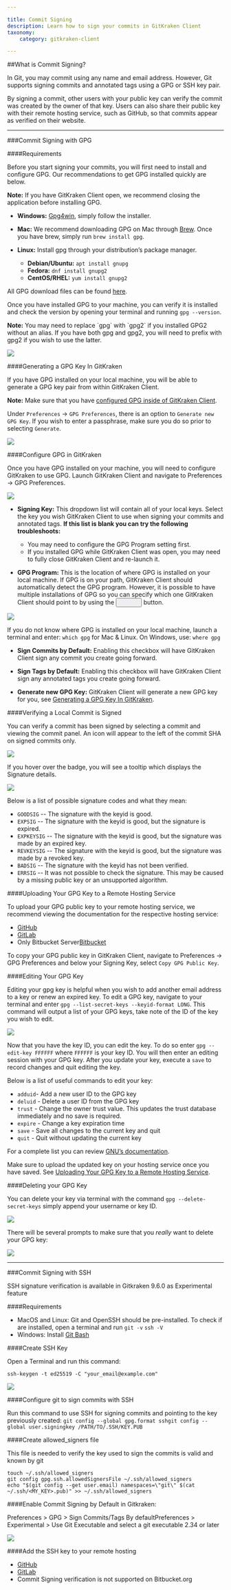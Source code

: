 ```yaml
---

title: Commit Signing
description: Learn how to sign your commits in GitKraken Client
taxonomy:
    category: gitkraken-client

---
```


##What is Commit Signing?

In Git, you may commit using any name and email address. However, Git supports signing commits and annotated tags using a GPG or SSH key pair.

By signing a commit, other users with your public key can verify the commit was created by the owner of that key. Users can also share their public key with their remote hosting service, such as GitHub, so that commits appear as verified on their website.

***

###Commit Signing with GPG

####Requirements

Before you start signing your commits, you will first need to install and configure GPG. Our recommendations to get GPG installed quickly are below.

<div class='callout callout--warning'>
    <p><strong>Note:</strong> If you have GitKraken Client open, we recommend closing the application before installing GPG. </p>
</div>


+ **Windows:** [Gpg4win](https://gpg4win.org/download.html), simply follow the installer.

+ **Mac:** We recommend downloading GPG on Mac through [Brew](https://brew.sh/). Once you have brew, simply run `brew install gpg`.

+ **Linux:**  Install gpg through your distribution’s package manager.

	+ **Debian/Ubuntu:** `apt install gnupg`
	+ **Fedora:** `dnf install gnupg2`
	+ **CentOS/RHEL:** `yum install gnupg2`


All GPG download files can be found [here](https://www.gnupg.org/download/index.html).

Once you have installed GPG to your machine, you can verify it is installed and check the version by opening your terminal and running `gpg --version`.

<div class='callout callout--success'>
    <p><strong>Note:</strong> You may need to replace `gpg` with `gpg2` if you installed GPG2 without an alias. If you have both gpg and gpg2, you will need to prefix with gpg2 if you wish to use the latter. </p>
</div>

<img src="/wp-content/uploads/gpg-verify.png" srcset="/wp-content/uploads/gpg-verify@2x.png 2x" class="img-bordered img-responsive center">

####Generating a GPG Key In GitKraken

If you have GPG installed on your local machine, you will be able to generate a GPG key pair from within GitKraken Client.
<div class='callout callout--success'>
    <p><strong>Note:</strong> Make sure that you have <a href="/gitkraken-client/commit-signing-with-gpg/#configure-gpg-in-gitkraken">configured GPG inside of GitKraken Client</a>.</p>
</div>

Under `Preferences` → `GPG Preferences`, there is an option to `Generate new GPG Key`. If you wish to enter a passphrase, make sure you do so prior to selecting `Generate`.

<img src="/wp-content/uploads/generate-new-gpg-key.png" srcset="/wp-content/uploads/generate-new-gpg-key@2x.png 2x" class="img-bordered img-responsive center">

####Configure GPG in GitKraken

Once you have GPG installed on your machine, you will need to configure GitKraken to use GPG. Launch GitKraken Client and navigate to Preferences → GPG Preferences.

<img src="/wp-content/uploads/gpg-preferences.png" srcset="/wp-content/uploads/gpg-preferences@2x.png 2x" class="img-bordered img-responsive center">

+ **Signing Key:** This dropdown list will contain all of your local keys. Select the key you wish GitKraken Client to use when signing your commits and annotated tags. **If this list is blank you can try the following troubleshoots:**
    * You may need to configure the GPG Program setting first.
    + If you installed GPG while GitKraken Client was open, you may need to fully close GitKraken Client and re-launch it.

+ **GPG Program:** This is the location of where GPG is installed on your local machine. If GPG is on your path, GitKraken Client should automatically detect the GPG program. However, it is possible to have multiple installations of GPG so you can specify which one GitKraken Client should point to by using the <button class='button button--primary button--ui button--nolink'><span style='color:#E9EEFF;'>Browse</span></button> button.

<img src="/wp-content/uploads/gpg-browse-button.png" srcset="/wp-content/uploads/gpg-browse-button.png 2x" class="img-bordered img-responsive center">

 If you do not know where GPG is installed on your local machine, launch a terminal and enter: `which gpg` for Mac & Linux. On Windows, use: `where gpg`

+ **Sign Commits by Default:** Enabling this checkbox will have GitKraken Client sign any commit you create going forward.

+ **Sign Tags by Default:** Enabling this checkbox will have GitKraken Client sign any annotated tags you create going forward.

+ **Generate new GPG Key:** GitKraken Client will generate a new GPG key for you, see [Generating a GPG Key In GitKraken](/git-workflows-and-extensions/commit-signing-with-gpg/#generating-a-gpg-key-in-gitkraken).

####Verifying a Local Commit is Signed

You can verify a commit has been signed by selecting a commit and viewing the commit panel. An icon will appear to the left of the commit SHA on signed commits only.

<img src="/wp-content/uploads/verified-commit.png" srcset="/wp-content/uploads/verified-commit@2x.png 2x" class="img-bordered img-responsive center">

If you hover over the badge, you will see a tooltip which displays the Signature details.

<img src="/wp-content/uploads/gpg-signature-details.png" srcset="/wp-content/uploads/gpg-signature-details@2x.png 2x" class="img-bordered img-responsive center">

Below is a list of possible signature codes and what they mean:

+ `GOODSIG` -- The signature with the keyid is good.
+ `EXPSIG` -- The signature with the keyid is good, but the signature is expired.
+ `EXPKEYSIG` -- The signature with the keyid is good, but the signature was made by an expired key.
+ `REVKEYSIG` -- The signature with the keyid is good, but the signature was made by a revoked key.
+ `BADSIG` -- The signature with the keyid has not been verified.
+ `ERRSIG` -- It was not possible to check the signature. This may be caused by a missing public key or an unsupported algorithm.

####Uploading Your GPG Key to a Remote Hosting Service

To upload your GPG public key to your remote hosting service, we recommend viewing the documentation for the respective hosting service:

* <em class='context-menu'><i class="fab fa-github"></i></em> [GitHub](https://docs.github.com/en/authentication/managing-commit-signature-verification/adding-a-gpg-key-to-your-github-account)
* <em class='context-menu'><i class="fab fa-gitlab" aria-hidden="true"></i></em> [GitLab](https://docs.gitlab.com/ee/user/project/repository/gpg_signed_commits/#adding-a-gpg-key-to-your-account)
* <em class='context-menu'><i class="fab fa-bitbucket" aria-hidden="true"></i></em> Only Bitbucket Server[Bitbucket](https://confluence.atlassian.com/bitbucketserver/using-gpg-keys-913477014.html#UsingGPGkeys-AddaGPGkeytoBitbucketServer)

To copy your GPG public key in GitKraken Client, navigate to Preferences → GPG Preferences and below your Signing Key, select `Copy GPG Public Key`.

####Editing Your GPG Key

Editing your gpg key is helpful when you wish to add another email address to a key or renew an expired key. To edit a GPG key, navigate to your terminal and enter `gpg --list-secret-keys --keyid-format LONG`. This command will output a list of your GPG keys, take note of the ID of the key you wish to edit.

<img src="/wp-content/uploads/list-secret-keys.png"  class="img-bordered img-responsive center">

Now that you have the key ID, you can edit the key. To do so enter `gpg --edit-key FFFFFF` where `FFFFFF` is your key ID. You will then enter an editing session with your GPG key. After you update your key, execute a `save` to record changes and quit editing the key.

Below is a list of useful commands to edit your key:

+ `adduid`- Add a new user ID to the GPG key
+ `deluid` - Delete a user ID from the GPG key
+ `trust` - Change the owner trust value. This updates the trust database immediately and no save is required.
+ `expire` - Change a key expiration time
+ `save` - Save all changes to the current key and quit
+ `quit` - Quit without updating the current key

For a complete list you can review [GNU’s documentation](https://www.gnupg.org/gph/en/manual/r899.html).

Make sure to upload the updated key on your hosting service once you have saved. See [Uploading Your GPG Key to a Remote Hosting Service](/git-workflows-and-extensions/commit-signing-with-gpg/#uploading-your-gpg-key-to-a-remote-hosting-service).

####Deleting your GPG Key

You can delete your key via terminal with the command `gpg --delete-secret-keys` simply append your username or key ID.

<img src="/wp-content/uploads/delete-key.png" class="img-bordered img-responsive center">

There will be several prompts to make sure that you *really* want to delete your GPG key:

<img src="/wp-content/uploads/delete-key-for-sure.png"  class="img-bordered img-responsive center">

***

###Commit Signing with SSH

SSH signature verification is available in Gitkraken 9.6.0 as Experimental feature

####Requirements

- MacOS and Linux: Git and OpenSSH should be pre-installed. To check if are installed, open a terminal and run
`git -v`
`ssh -V`
- Windows: Install <a href="https://git-scm.com/" target="_blank">Git Bash</a>

####Create SSH Key

Open a Terminal and run this command:

`ssh-keygen -t ed25519 -C "your_email@example.com"`

<img src="/wp-content/uploads/gkc-ssh-keygen.png" srcset="/wp-content/uploads/gkc-ssh-keygen@2x.png 2x" class="img-bordered img-responsive center">

####Configure git to sign commits with SSH

Run this command to use SSH for signing commits and pointing to the key previously created:
`git config --global gpg.format sshgit config --global user.signingkey /PATH/TO/.SSH/KEY.PUB`

####Create allowed_signers file

This file is needed to verify the key used to sign the commits is valid and known by git
```
touch ~/.ssh/allowed_signers
git config gpg.ssh.allowedSignersFile ~/.ssh/allowed_signers
echo "$(git config --get user.email) namespaces=\"git\" $(cat ~/.ssh/<MY_KEY>.pub)" >> ~/.ssh/allowed_signers
```

####Enable Commit Signing by Default in Gitkraken:

Preferences > GPG > Sign Commits/Tags By defaultPreferences > Experimental > Use Git Executable and select a git executable 2.34 or later

<img src="/wp-content/uploads/gkc-git-executable.png" srcset="/wp-content/uploads/gkc-git-executable@2x.png 2x" class="img-bordered img-responsive center">

####Add the SSH key to your remote hosting 

* <em class='context-menu'><i class="fab fa-github"></i></em> [GitHub](https://docs.github.com/en/authentication/connecting-to-github-with-ssh/adding-a-new-ssh-key-to-your-github-account)
* <em class='context-menu'><i class="fab fa-gitlab" aria-hidden="true"></i></em> [GitLab](https://docs.gitlab.com/ee/user/ssh.html#add-an-ssh-key-to-your-gitlab-account)
* <em class='context-menu'><i class="fab fa-bitbucket" aria-hidden="true"></i></em> Commit Signing verification is not supported on Bitbucket.org

